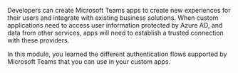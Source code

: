 Developers can create Microsoft Teams apps to create new experiences for their users and integrate with existing business solutions. When custom applications need to access user information protected by Azure AD, and data from other services, apps will need to establish a trusted connection with these providers.

In this module, you learned the different authentication flows supported by Microsoft Teams that you can use in your custom apps.
